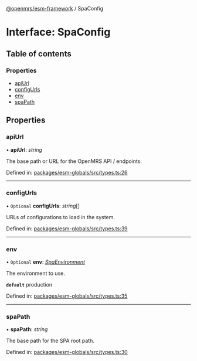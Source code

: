 [@openmrs/esm-framework](../API.md) / SpaConfig

# Interface: SpaConfig

## Table of contents

### Properties

- [apiUrl](spaconfig.md#apiurl)
- [configUrls](spaconfig.md#configurls)
- [env](spaconfig.md#env)
- [spaPath](spaconfig.md#spapath)

## Properties

### apiUrl

• **apiUrl**: *string*

The base path or URL for the OpenMRS API / endpoints.

Defined in: [packages/esm-globals/src/types.ts:26](https://github.com/openmrs/openmrs-esm-core/blob/master/packages/esm-globals/src/types.ts#L26)

___

### configUrls

• `Optional` **configUrls**: *string*[]

URLs of configurations to load in the system.

Defined in: [packages/esm-globals/src/types.ts:39](https://github.com/openmrs/openmrs-esm-core/blob/master/packages/esm-globals/src/types.ts#L39)

___

### env

• `Optional` **env**: [*SpaEnvironment*](../API.md#spaenvironment)

The environment to use.

**`default`** production

Defined in: [packages/esm-globals/src/types.ts:35](https://github.com/openmrs/openmrs-esm-core/blob/master/packages/esm-globals/src/types.ts#L35)

___

### spaPath

• **spaPath**: *string*

The base path for the SPA root path.

Defined in: [packages/esm-globals/src/types.ts:30](https://github.com/openmrs/openmrs-esm-core/blob/master/packages/esm-globals/src/types.ts#L30)
